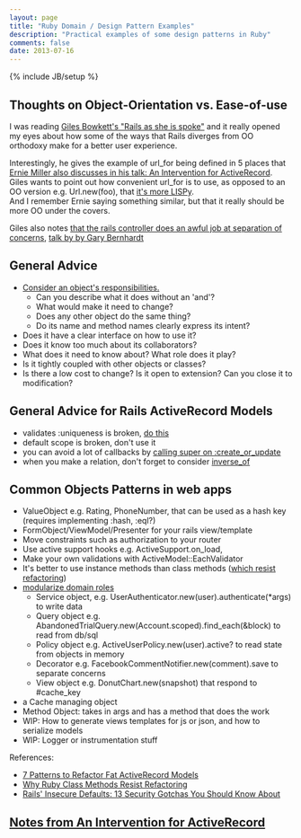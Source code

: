 ```yaml
---
layout: page
title: "Ruby Domain / Design Pattern Examples"
description: "Practical examples of some design patterns in Ruby"
comments: false
date: 2013-07-16
---
```

{% include JB/setup %}

<section class="content">

## Thoughts on Object-Orientation vs. Ease-of-use

I was reading [Giles Bowkett's "Rails as she is spoke"](http://railsoopbook.com/)  and it really opened my eyes about 
how some of the ways that Rails diverges from OO orthodoxy make for a better user experience.

Interestingly, he gives the example of url_for being defined in 5 places that [Ernie Miller also discusses in his talk: An Intervention for ActiveRecord](https://speakerdeck.com/erniemiller/an-intervention-for-activerecord).  
Giles wants to point out how convenient url_for is to use, as opposed to an OO version 
e.g. Url.new(foo), that [it's more LISPy](https://speakerdeck.com/gilesbowkett/rails-as-she-is-spoke?slide=45).  
And I remember Ernie saying something similar, but that it really should be more OO under the covers.

Giles also notes [that the rails controller does an awful job at separation of concerns](https://speakerdeck.com/gilesbowkett/rails-as-she-is-spoke?slide=45), [talk by by Gary Bernhardt](https://www.youtube.com/watch?v=iUe6tacW3JE)

## General Advice

* [Consider an object's responsibilities.](http://www.benjaminfleischer.com/2013/03/20/letter-to-my-past-self/)
  * Can you describe what it does without an 'and'?
  * What would make it need to change?
  * Does any other object do the same thing?
  * Do its name and method names clearly express its intent?
* Does it have a clear interface on how to use it?
* Does it know too much about its collaborators?
* What does it need to know about? What role does it play?
* Is it tightly coupled with other objects or classes? 
* Is there a low cost to change? Is it open to extension? Can you close it to modification?

## General Advice for Rails ActiveRecord Models

* validates :uniqueness is broken, [do this](https://gist.github.com/bf4/5594532#file-validations-rb)
* default scope is broken, don't use it
* you can avoid a lot of callbacks by [calling super on :create_or_update](https://gist.github.com/bf4/5594532#file-callbacks-rb)
* when you make a relation, don't forget to consider [inverse_of](https://gist.github.com/bf4/5594532#file-associations-rb)

## Common Objects Patterns in web apps

* ValueObject e.g. Rating, PhoneNumber, that can be used as a hash key (requires implementing :hash, :eql?)
* FormObject/ViewModel/Presenter for your rails view/template
* Move constraints such as authorization to your router
* Use active support hooks e.g. ActiveSupport.on_load, 
* Make your own validations with ActiveModel::EachValidator
* It's better to use instance methods than class methods ([which resist refactoring](https://gist.github.com/bf4/5594532#file-callbacks-rb))
* [modularize domain roles](https://gist.github.com/bf4/5594532#file-callbacks-rb)
  * Service object, e.g. UserAuthenticator.new(user).authenticate(*args) to write data
  * Query object e.g. AbandonedTrialQuery.new(Account.scoped).find_each(&block) to read from db/sql
  * Policy object e.g. ActiveUserPolicy.new(user).active? to read state from objects in memory
  * Decorator e.g. FacebookCommentNotifier.new(comment).save to separate concerns
  * View object e.g. DonutChart.new(snapshot) that respond to #cache_key
* a Cache managing object
* Method Object: takes in args and has a method that does the work
* WIP: How to generate views templates for js or json, and how to serialize models 
* WIP: Logger or instrumentation stuff

References:

* [7 Patterns to Refactor Fat ActiveRecord Models](http://blog.codeclimate.com/blog/2012/10/17/7-ways-to-decompose-fat-activerecord-models/)
* [Why Ruby Class Methods Resist Refactoring](http://blog.codeclimate.com/blog/2012/11/14/why-ruby-class-methods-resist-refactoring/)
* [Rails' Insecure Defaults: 13 Security Gotchas You Should Know About](http://blog.codeclimate.com/blog/2013/03/27/rails-insecure-defaults/)

## [Notes from An Intervention for ActiveRecord](https://gist.github.com/bf4/5594532)

<script src="https://gist.github.com/bf4/5594532.js"></script>

</section>
